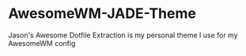 # AwesomeWM-JADE-Theme
Jason's Awesome Dotfile Extraction is my personal theme I use for my AwesomeWM config
